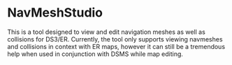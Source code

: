 # NavMeshStudio
This is a tool designed to view and edit navigation meshes as well as collisions for DS3/ER. Currently, the tool only supports viewing navmeshes and collisions in context with ER maps, however it can still be a tremendous help when used in conjunction with DSMS while map editing.
